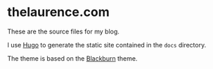 # thelaurence.com
These are the source files for my blog.

I use [Hugo](https://gohugo.io) to generate the static site contained in the `docs` directory.

The theme is based on the [Blackburn](https://github.com/yoshiharuyamashita/blackburn) theme.
